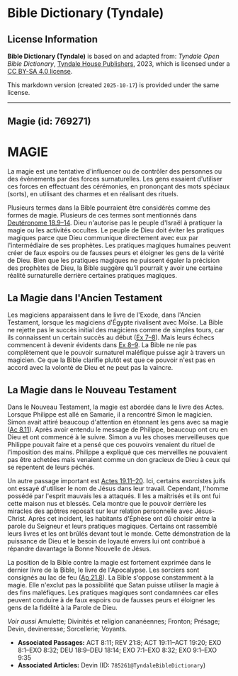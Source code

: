 # Bible Dictionary (Tyndale)

## License Information

**Bible Dictionary (Tyndale)** is based on and adapted from: _Tyndale Open Bible Dictionary_, [Tyndale House Publishers](https://tyndaleopenresources.com/), 2023, which is licensed under a [CC BY-SA 4.0 license](https://creativecommons.org/licenses/by-sa/4.0/legalcode.en).

This markdown version (created `2025-10-17`) is provided under the same license.



--------------------------------

## Magie (id: 769271)

MAGIE
=====

La magie est une tentative d'influencer ou de contrôler des personnes ou des événements par des forces surnaturelles. Les gens essaient d'utiliser ces forces en effectuant des cérémonies, en prononçant des mots spéciaux (sorts), en utilisant des charmes et en réalisant des rituels.

Plusieurs termes dans la Bible pourraient être considérés comme des formes de magie. Plusieurs de ces termes sont mentionnés dans [Deutéronome 18\.9–14](https://ref.ly/Deut18:9-Deut18:14). Dieu n'autorise pas le peuple d'Israël à pratiquer la magie ou les activités occultes. Le peuple de Dieu doit éviter les pratiques magiques parce que Dieu communique directement avec eux par l'intermédiaire de ses prophètes. Les pratiques magiques humaines peuvent créer de faux espoirs ou de fausses peurs et éloigner les gens de la vérité de Dieu. Bien que les pratiques magiques ne puissent égaler la précision des prophètes de Dieu, la Bible suggère qu'il pourrait y avoir une certaine réalité surnaturelle derrière certaines pratiques magiques.

La Magie dans l'Ancien Testament
--------------------------------

Les magiciens apparaissent dans le livre de l'Exode, dans l'Ancien Testament, lorsque les magiciens d'Égypte rivalisent avec Moïse. La Bible ne rejette pas le succès initial des magiciens comme de simples tours, car ils connaissent un certain succès au début ([Ex 7–8](https://ref.ly/Exod7:1-Exod8:32)). Mais leurs échecs commencent à devenir évidents dans [Ex 8–](https://ref.ly/Exod8:1-Exod8:32)[9](https://ref.ly/Exod9:1-Exod9:35). La Bible ne nie pas complètement que le pouvoir surnaturel maléfique puisse agir à travers un magicien. Ce que la Bible clarifie plutôt est que ce pouvoir n'est pas en accord avec la volonté de Dieu et ne peut pas la vaincre.

La Magie dans le Nouveau Testament
----------------------------------

Dans le Nouveau Testament, la magie est abordée dans le livre des Actes. Lorsque Philippe est allé en Samarie, il a rencontré Simon le magicien. Simon avait attiré beaucoup d'attention en étonnant les gens avec sa magie ([Ac 8\.11](https://ref.ly/Acts8:11)). Après avoir entendu le message de Philippe, beaucoup ont cru en Dieu et ont commencé à le suivre. Simon a vu les choses merveilleuses que Philippe pouvait faire et a pensé que ces pouvoirs venaient du rituel de l'imposition des mains. Philippe a expliqué que ces merveilles ne pouvaient pas être achetées mais venaient comme un don gracieux de Dieu à ceux qui se repentent de leurs péchés.

Un autre passage important est [Actes 19\.11–20](https://ref.ly/Acts19:11-Acts19:20). Ici, certains exorcistes juifs ont essayé d'utiliser le nom de Jésus dans leur travail. Cependant, l'homme possédé par l'esprit mauvais les a attaqués. Il les a maîtrisés et ils ont fui cette maison nus et blessés. Cela montre que le pouvoir derrière les miracles des apôtres reposait sur leur relation personnelle avec Jésus\-Christ. Après cet incident, les habitants d'Éphèse ont dû choisir entre la parole du Seigneur et leurs pratiques magiques. Certains ont rassemblé leurs livres et les ont brûlés devant tout le monde. Cette démonstration de la puissance de Dieu et le besoin de loyauté envers lui ont contribué à répandre davantage la Bonne Nouvelle de Jésus.

La position de la Bible contre la magie est fortement exprimée dans le dernier livre de la Bible, le livre de l'Apocalypse. Les sorciers sont consignés au lac de feu ([Ap 21\.8](https://ref.ly/Rev21:8)). La Bible s'oppose constamment à la magie. Elle n'exclut pas la possibilité que Satan puisse utiliser la magie à des fins maléfiques. Les pratiques magiques sont condamnées car elles peuvent conduire à de faux espoirs ou de fausses peurs et éloigner les gens de la fidélité à la Parole de Dieu.

*Voir aussi* Amulette; Divinités et religion cananéennes; Fronton; Présage; Devin, devineresse; Sorcellerie; Voyants.

* **Associated Passages:** ACT 8:11; REV 21:8; ACT 19:11–ACT 19:20; EXO 8:1–EXO 8:32; DEU 18:9–DEU 18:14; EXO 7:1–EXO 8:32; EXO 9:1–EXO 9:35
* **Associated Articles:** Devin (ID: `785261@TyndaleBibleDictionary`)

